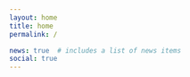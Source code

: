 ```yaml
---
layout: home
title: home
permalink: /

news: true  # includes a list of news items
social: true
---
```

